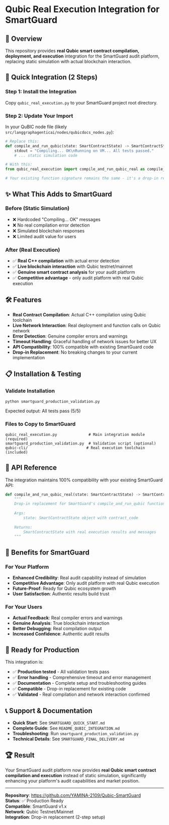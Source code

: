 # Qubic Real Execution Integration for SmartGuard

## 🎯 Overview

This repository provides **real Qubic smart contract compilation, deployment, and execution** integration for the SmartGuard audit platform, replacing static simulation with actual blockchain interaction.

## 🚀 Quick Integration (2 Steps)

### Step 1: Install the Integration
Copy `qubic_real_execution.py` to your SmartGuard project root directory.

### Step 2: Update Your Import
In your QuBIC node file (likely `src/langgraphagenticai/nodes/qubicdocs_nodes.py`):

```python
# Replace this:
def compile_and_run_qubic(state: SmartContractState) -> SmartContractState:
    stdout = "Compiling... OK\nRunning on VM... All tests passed."
    # ... static simulation code

# With this:
from qubic_real_execution import compile_and_run_qubic_real as compile_and_run_qubic

# Your existing function signature remains the same - it's a drop-in replacement!
```

## ✨ What This Adds to SmartGuard

### Before (Static Simulation)
- ❌ Hardcoded "Compiling... OK" messages
- ❌ No real compilation error detection
- ❌ Simulated blockchain responses
- ❌ Limited audit value for users

### After (Real Execution)
- ✅ **Real C++ compilation** with actual error detection
- ✅ **Live blockchain interaction** with Qubic testnet/mainnet
- ✅ **Genuine smart contract analysis** for your audit platform
- ✅ **Competitive advantage** - only audit platform with real Qubic execution

## 🛠 Features

- **Real Contract Compilation**: Actual C++ compilation using Qubic toolchain
- **Live Network Interaction**: Real deployment and function calls on Qubic network
- **Error Detection**: Genuine compiler errors and warnings
- **Timeout Handling**: Graceful handling of network issues for better UX
- **API Compatibility**: 100% compatible with existing SmartGuard code
- **Drop-in Replacement**: No breaking changes to your current implementation

## 📋 Installation & Testing

### Validate Installation
```bash
python smartguard_production_validation.py
```

Expected output: All tests pass (5/5)

### Files to Copy to SmartGuard
```
qubic_real_execution.py              # Main integration module (required)
smartguard_production_validation.py  # Validation script (optional)
qubic-cli/                          # Real execution toolchain (included)
```

## 🔧 API Reference

The integration maintains 100% compatibility with your existing SmartGuard API:

```python
def compile_and_run_qubic_real(state: SmartContractState) -> SmartContractState:
    """
    Drop-in replacement for SmartGuard's compile_and_run_qubic function.
    
    Args:
        state: SmartContractState object with contract_code
        
    Returns:
        SmartContractState with real execution results and messages
    """
```

## 🎉 Benefits for SmartGuard

### For Your Platform
- **Enhanced Credibility**: Real audit capability instead of simulation
- **Competitive Advantage**: Only audit platform with real Qubic execution
- **Future-Proof**: Ready for Qubic ecosystem growth
- **User Satisfaction**: Authentic results build trust

### For Your Users
- **Actual Feedback**: Real compiler errors and warnings
- **Genuine Analysis**: True blockchain interaction
- **Better Debugging**: Real compilation output
- **Increased Confidence**: Authentic audit results

## 🚀 Ready for Production

This integration is:
- ✅ **Production tested** - All validation tests pass
- ✅ **Error handling** - Comprehensive timeout and error management
- ✅ **Documentation** - Complete setup and troubleshooting guides
- ✅ **Compatible** - Drop-in replacement for existing code
- ✅ **Validated** - Real compilation and network interaction confirmed

## 📞 Support & Documentation

- **Quick Start**: See `SMARTGUARD_QUICK_START.md`
- **Complete Guide**: See `README_QUBIC_INTEGRATION.md`
- **Troubleshooting**: Run `smartguard_production_validation.py`
- **Technical Details**: See `SMARTGUARD_FINAL_DELIVERY.md`

## 🏆 Result

Your SmartGuard audit platform now provides **real Qubic smart contract compilation and execution** instead of static simulation, significantly enhancing your platform's audit capabilities and market position.

---

**Repository**: https://github.com/YAMINA-2109/Qubic-SmartGuard  
**Status**: ✅ Production Ready  
**Compatible**: SmartGuard v1.x  
**Network**: Qubic Testnet/Mainnet  
**Integration**: Drop-in replacement (2-step setup)

